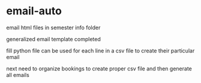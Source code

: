 # email-auto

email html files in semester info folder

generalized email template completed 

fill python file can be used for each line in a csv file to create their particular email

next need to organize bookings to create proper csv file and then generate all emails 
